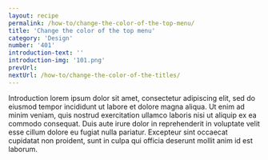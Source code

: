 ```yaml
---
layout: recipe
permalink: /how-to/change-the-color-of-the-top-menu/
title: 'Change the color of the top menu'
category: 'Design'
number: '401'
introduction-text: ''
introduction-img: '101.png'
prevUrl: 
nextUrl: /how-to/change-the-color-of-the-titles/
---
```


Introduction lorem ipsum dolor sit amet, consectetur adipiscing elit, sed do eiusmod tempor incididunt ut labore et dolore magna aliqua. Ut enim ad minim veniam, quis nostrud exercitation ullamco laboris nisi ut aliquip ex ea commodo consequat. Duis aute irure dolor in reprehenderit in voluptate velit esse cillum dolore eu fugiat nulla pariatur. Excepteur sint occaecat cupidatat non proident, sunt in culpa qui officia deserunt mollit anim id est laborum.

